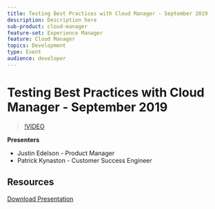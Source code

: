 ```yaml
---
title: Testing Best Practices with Cloud Manager - September 2019
description: Description here
sub-product: cloud-manager
feature-set: Experience Manager
feature: Cloud Manager
topics: Development
type: Event
audience: developer
---
```

# Testing Best Practices with Cloud Manager - September 2019

>[!VIDEO](https://video.tv.adobe.com/v/329028/?quality=9&learn=on)

**Presenters**

* Justin Edelson - Product Manager
* Patrick Kynaston - Customer Success Engineer

## Resources

[Download Presentation](./assets/CloudManagerWebinarSeptember2019.pdf)